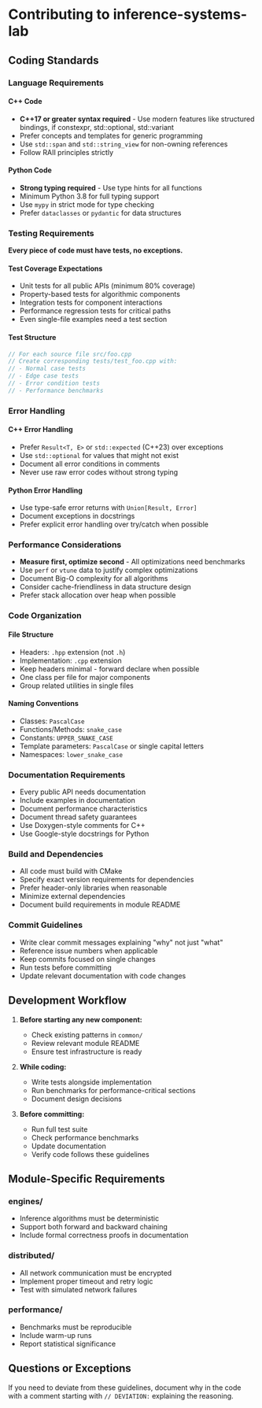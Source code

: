 # Contributing to inference-systems-lab

## Coding Standards

### Language Requirements

#### C++ Code
- **C++17 or greater syntax required** - Use modern features like structured bindings, if constexpr, std::optional, std::variant
- Prefer concepts and templates for generic programming
- Use `std::span` and `std::string_view` for non-owning references
- Follow RAII principles strictly

#### Python Code
- **Strong typing required** - Use type hints for all functions
- Minimum Python 3.8 for full typing support
- Use `mypy` in strict mode for type checking
- Prefer `dataclasses` or `pydantic` for data structures

### Testing Requirements

**Every piece of code must have tests, no exceptions.**

#### Test Coverage Expectations
- Unit tests for all public APIs (minimum 80% coverage)
- Property-based tests for algorithmic components
- Integration tests for component interactions
- Performance regression tests for critical paths
- Even single-file examples need a test section

#### Test Structure
```cpp
// For each source file src/foo.cpp
// Create corresponding tests/test_foo.cpp with:
// - Normal case tests
// - Edge case tests
// - Error condition tests
// - Performance benchmarks
```

### Error Handling

#### C++ Error Handling
- Prefer `Result<T, E>` or `std::expected` (C++23) over exceptions
- Use `std::optional` for values that might not exist
- Document all error conditions in comments
- Never use raw error codes without strong typing

#### Python Error Handling
- Use type-safe error returns with `Union[Result, Error]`
- Document exceptions in docstrings
- Prefer explicit error handling over try/catch when possible

### Performance Considerations

- **Measure first, optimize second** - All optimizations need benchmarks
- Use `perf` or `vtune` data to justify complex optimizations
- Document Big-O complexity for all algorithms
- Consider cache-friendliness in data structure design
- Prefer stack allocation over heap when possible

### Code Organization

#### File Structure
- Headers: `.hpp` extension (not `.h`)
- Implementation: `.cpp` extension
- Keep headers minimal - forward declare when possible
- One class per file for major components
- Group related utilities in single files

#### Naming Conventions
- Classes: `PascalCase`
- Functions/Methods: `snake_case`
- Constants: `UPPER_SNAKE_CASE`
- Template parameters: `PascalCase` or single capital letters
- Namespaces: `lower_snake_case`

### Documentation Requirements

- Every public API needs documentation
- Include examples in documentation
- Document performance characteristics
- Document thread safety guarantees
- Use Doxygen-style comments for C++
- Use Google-style docstrings for Python

### Build and Dependencies

- All code must build with CMake
- Specify exact version requirements for dependencies
- Prefer header-only libraries when reasonable
- Minimize external dependencies
- Document build requirements in module README

### Commit Guidelines

- Write clear commit messages explaining "why" not just "what"
- Reference issue numbers when applicable
- Keep commits focused on single changes
- Run tests before committing
- Update relevant documentation with code changes

## Development Workflow

1. **Before starting any new component:**
   - Check existing patterns in `common/`
   - Review relevant module README
   - Ensure test infrastructure is ready

2. **While coding:**
   - Write tests alongside implementation
   - Run benchmarks for performance-critical sections
   - Document design decisions

3. **Before committing:**
   - Run full test suite
   - Check performance benchmarks
   - Update documentation
   - Verify code follows these guidelines

## Module-Specific Requirements

### engines/
- Inference algorithms must be deterministic
- Support both forward and backward chaining
- Include formal correctness proofs in documentation

### distributed/
- All network communication must be encrypted
- Implement proper timeout and retry logic
- Test with simulated network failures

### performance/
- Benchmarks must be reproducible
- Include warm-up runs
- Report statistical significance

## Questions or Exceptions

If you need to deviate from these guidelines, document why in the code with a comment starting with `// DEVIATION:` explaining the reasoning.
